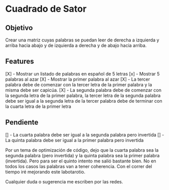 # Cuadrado de Sator

## Objetivo

Crear una matriz cuyas palabras se puedan leer de derecha a izquierda y arriba hacia abajo y de izquierda a derecha y de abajo hacia arriba.

## Features
[X] - Mostrar un listado de palabras en español de 5 letras
[x] - Mostrar 5 palabras al azar
[X] - Mostrar la primer palabra al azar
[X] - La tercer palabra debe de comenzar con la tercer letra de la primer palabra y la misma debe ser capicúa.
[X] - La segunda palabra debe de comenzar con la segunda letra de la primer palabra, la tercer letra de la segunda palabra debe ser igual a la segunda letra de la tercer palabra debe de terminar con la cuarta letra de la primer letra

## Pendiente
[] - La cuarta palabra debe ser igual a la segunda palabra pero invertida
[] - La quinta palabra debe ser igual a la primer palabra pero invertida


Por un tema de optimización de código, dejo que la cuarta palabra sea la segunda palabra (pero invertida) y la quinta palabra sea la primer palabra (invertida). Pero para ser el quinto intento me salió bastante bien. No en todos los casos las palabras van a tener coherencia. Con el correr del tiempo iré mejorando este labotarotio.

Cualquier duda o sugerencia me escriben por las redes.